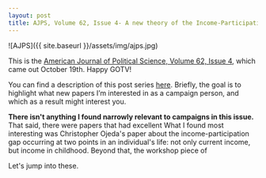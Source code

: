 ```yaml
---
layout: post
title: AJPS, Volume 62, Issue 4- A new theory of the Income-Participation Gap, Equivalence Tests, and Narcissism
---
```


![AJPS]({{ site.baseurl }}/assets/img/ajps.jpg)

This is the [American Journal of Political Science, Volume 62, Issue 4](https://onlinelibrary.wiley.com/toc/15405907/current), which came out October 19th. Happy GOTV!

You can find a description of this post series [here](2018-10-23-Journal-Articles-for-Campaigns.md). Briefly, the goal is to highlight what new papers I’m interested in as a campaign person, and which as a result might interest you.

**There isn't anything I found narrowly relevant to campaigns in this issue.** That said, there were papers that had excellent  What I found most interesting was Christopher
Ojeda's paper about the income-participation gap occurring at two points in an individual's life: not only current income, but income in childhood. Beyond that, the workshop piece of 

Let's jump into these.
